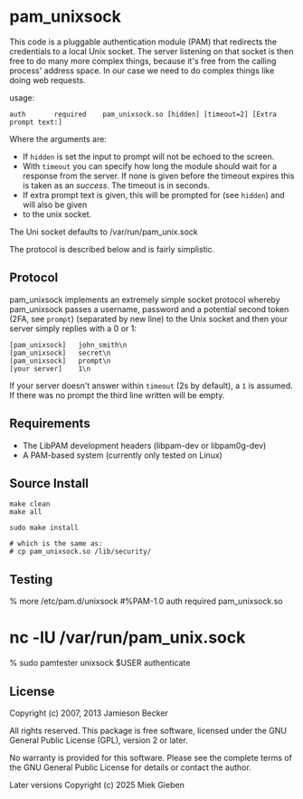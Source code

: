 pam_unixsock
==============

This code is a pluggable authentication module (PAM) that redirects the credentials to a
local Unix socket. The server listening on that socket is then free to do many more complex things,
because it's free from the calling process' address space. In our case we need to do complex things
like doing web requests.

usage:

    auth       required    pam_unixsock.so [hidden] [timeout=2] [Extra prompt text:]

Where the arguments are:

* If `hidden` is set the input to prompt will not be echoed to the screen.
* With `timeout` you can specify how long the module should wait for a response from the server. If
  none is given before the timeout expires this is taken as an *success*. The timeout is in seconds.
* If extra prompt text is given, this will be prompted for (see `hidden`) and will also be given
* to the unix socket.

The Uni socket defaults to /var/run/pam_unix.sock


The protocol is described below and is fairly simplistic.

Protocol
--------
pam_unixsock implements an extremely simple socket protocol whereby pam_unixsock passes a
username, password and a potential second token (2FA, see `prompt`) (separated by new line) to the
Unix socket and then your server simply replies with a 0 or 1:

    [pam_unixsock]   john_smith\n
    [pam_unixsock]   secret\n
    [pam_unixsock]   prompt\n
    [your server]    1\n

If your server doesn't answer within `timeout` (2s by default), a `1` is assumed. If there was no
prompt the third line written will be empty.

Requirements
------------
*   The LibPAM development headers (libpam-dev or libpam0g-dev)
*   A PAM-based system (currently only tested on Linux)

Source Install
--------------

    make clean
    make all

    sudo make install

    # which is the same as:
    # cp pam_unixsock.so /lib/security/

Testing
-------

% more /etc/pam.d/unixsock
#%PAM-1.0
auth       required     pam_unixsock.so

# nc -lU /var/run/pam_unix.sock

% sudo pamtester unixsock $USER authenticate

License
-------
Copyright (c) 2007, 2013 Jamieson Becker

All rights reserved. This package is free software, licensed under the GNU
General Public License (GPL), version 2 or later.

No warranty is provided for this software. Please see the complete terms of
the GNU General Public License for details or contact the author.

Later versions Copyright (c) 2025 Miek Gieben
